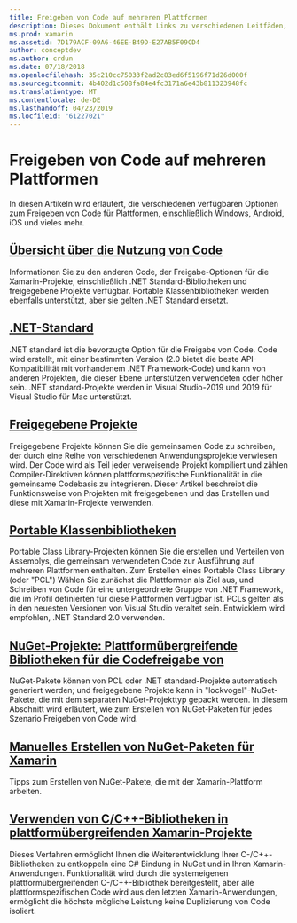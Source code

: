 ```yaml
---
title: Freigeben von Code auf mehreren Plattformen
description: Dieses Dokument enthält Links zu verschiedenen Leitfäden, die Techniken für die Freigabe von Code, einschließlich portable Klassenbibliotheken, gemeinsam genutzte Projekte, .NET Standard und NuGet beschreiben.
ms.prod: xamarin
ms.assetid: 7D179ACF-09A6-46EE-B49D-E27AB5F09CD4
author: conceptdev
ms.author: crdun
ms.date: 07/18/2018
ms.openlocfilehash: 35c210cc75033f2ad2c83ed6f5196f71d26d000f
ms.sourcegitcommit: 4b402d1c508fa84e4fc3171a6e43b811323948fc
ms.translationtype: MT
ms.contentlocale: de-DE
ms.lasthandoff: 04/23/2019
ms.locfileid: "61227021"
---
```

# <a name="sharing-code-on-multiple-platforms"></a>Freigeben von Code auf mehreren Plattformen

In diesen Artikeln wird erläutert, die verschiedenen verfügbaren Optionen zum Freigeben von Code für Plattformen, einschließlich Windows, Android, iOS und vieles mehr.

## <a name="code-sharing-overviewcode-sharingmd"></a>[Übersicht über die Nutzung von Code](code-sharing.md)

Informationen Sie zu den anderen Code, der Freigabe-Optionen für die Xamarin-Projekte, einschließlich .NET Standard-Bibliotheken und freigegebene Projekte verfügbar. Portable Klassenbibliotheken werden ebenfalls unterstützt, aber sie gelten .NET Standard ersetzt.

## <a name="net-standardcross-platformapp-fundamentalsnet-standardmd"></a>[.NET-Standard](~/cross-platform/app-fundamentals/net-standard.md)

.NET standard ist die bevorzugte Option für die Freigabe von Code. Code wird erstellt, mit einer bestimmten Version (2.0 bietet die beste API-Kompatibilität mit vorhandenem .NET Framework-Code) und kann von anderen Projekten, die dieser Ebene unterstützen verwendeten oder höher sein. .NET standard-Projekte werden in Visual Studio-2019 und 2019 für Visual Studio für Mac unterstützt.

## <a name="shared-projectscross-platformapp-fundamentalsshared-projectsmd"></a>[Freigegebene Projekte](~/cross-platform/app-fundamentals/shared-projects.md)

Freigegebene Projekte können Sie die gemeinsamen Code zu schreiben, der durch eine Reihe von verschiedenen Anwendungsprojekte verwiesen wird. Der Code wird als Teil jeder verweisende Projekt kompiliert und zählen Compiler-Direktiven können plattformspezifische Funktionalität in die gemeinsame Codebasis zu integrieren. Dieser Artikel beschreibt die Funktionsweise von Projekten mit freigegebenen und das Erstellen und diese mit Xamarin-Projekte verwenden.

## <a name="portable-class-librariescross-platformapp-fundamentalspclmd"></a>[Portable Klassenbibliotheken](~/cross-platform/app-fundamentals/pcl.md)

Portable Class Library-Projekten können Sie die erstellen und Verteilen von Assemblys, die gemeinsam verwendeten Code zur Ausführung auf mehreren Plattformen enthalten. Zum Erstellen eines Portable Class Library (oder "PCL") Wählen Sie zunächst die Plattformen als Ziel aus, und Schreiben von Code für eine untergeordnete Gruppe von .NET Framework, die im Profil definierten für diese Plattformen verfügbar ist. PCLs gelten als in den neuesten Versionen von Visual Studio veraltet sein. Entwicklern wird empfohlen, .NET Standard 2.0 verwenden.

## <a name="nuget-projects-multiplatform-libraries-for-code-sharingcross-platformapp-fundamentalsnuget-multiplatform-librariesindexmd"></a>[NuGet-Projekte: Plattformübergreifende Bibliotheken für die Codefreigabe von](~/cross-platform/app-fundamentals/nuget-multiplatform-libraries/index.md)

NuGet-Pakete können von PCL oder .NET standard-Projekte automatisch generiert werden; und freigegebene Projekte kann in "lockvogel"-NuGet-Pakete, die mit dem separaten NuGet-Projekttyp gepackt werden. In diesem Abschnitt wird erläutert, wie zum Erstellen von NuGet-Paketen für jedes Szenario Freigeben von Code wird.

## <a name="manually-creating-nuget-packages-for-xamarincross-platformapp-fundamentalsnuget-manualmd"></a>[Manuelles Erstellen von NuGet-Paketen für Xamarin](~/cross-platform/app-fundamentals/nuget-manual.md)

Tipps zum Erstellen von NuGet-Pakete, die mit der Xamarin-Plattform arbeiten.

## <a name="use-cc-libraries-in-cross-platform-xamarin-projectscross-platformcppindexmd"></a>[Verwenden von C/C++-Bibliotheken in plattformübergreifenden Xamarin-Projekte](~/cross-platform/cpp/index.md)

Dieses Verfahren ermöglicht Ihnen die Weiterentwicklung Ihrer C-/C++-Bibliotheken zu entkoppeln eine C# Bindung in NuGet und in Ihren Xamarin-Anwendungen. Funktionalität wird durch die systemeigenen plattformübergreifenden C-/C++-Bibliothek bereitgestellt, aber alle plattformspezifischen Code wird aus den letzten Xamarin-Anwendungen, ermöglicht die höchste mögliche Leistung keine Duplizierung von Code isoliert. 
